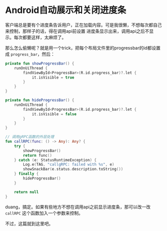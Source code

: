 # Android自动展示和关闭进度条

客户端总是要有个进度条告诉用户，正在加载内容。可是我很懒，不想每次都自己来控制，那样子的话，得在调用api前设置
进度条显示出来，调用api之后不显示。每次都要这样，太麻烦了。

那么怎么偷懒呢？就是用一个trick，把每个布局文件里的progressbar的id都设置成 `progress_bar`，然后：

```kotlin
private fun showProgressBar() {
    runOnUiThread {
        findViewById<ProgressBar>(R.id.progress_bar)?.let {
            it.isVisible = true
        }
    }
}

private fun hideProgressBar() {
    runOnUiThread {
        findViewById<ProgressBar>(R.id.progress_bar)?.let {
            it.isVisible = false
        }
    }
}

// 调用gRPC函数的外层处理
fun callRPC(func: () -> Any): Any? {
    try {
        showProgressBar()
        return func()
    } catch (e: StatusRuntimeException) {
        Log.e(TAG, "callgRPC: failed with %s", e)
        showSnackBar(e.status.description.toString())
    } finally {
        hideProgressBar()
    }

    return null
}
```

duang，搞定。如果有些地方不想在调用api之前显示进度条，那可以改一改 `callRPC` 这个函数加入一个参数来控制。

不过，这篇就到这里吧。
